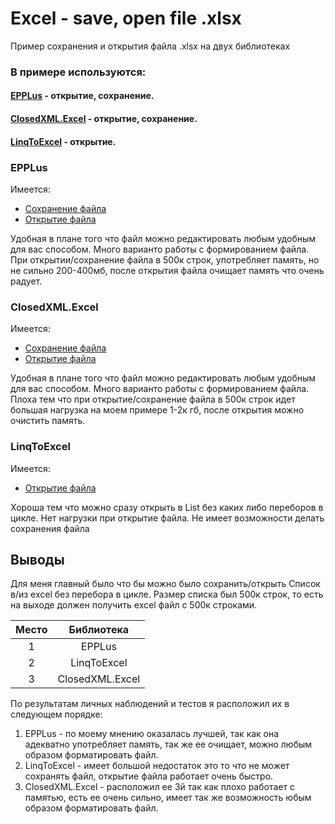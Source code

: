 # Excel - save, open file .xlsx

Пример сохранения и открытия файла .xlsx на двух библиотеках

### В примере используются:
#### [EPPLus](https://github.com/odi1n/Excel-Save-Open#epplus) - открытие, сохранение.
#### [ClosedXML.Excel](https://github.com/odi1n/Excel-Save-Open#closedxmlexcel) - открытие, сохранение.
#### [LinqToExcel](https://github.com/odi1n/Excel-Save-Open#LinqToExcel) - открытие.

### EPPLus
Имеется: 
* [Сохранение файла](https://github.com/odi1n/Excel-Save-Open/blob/51510fe4fb6d330e9566ba549693cd5aac11c465/Test%20Excel/Program.cs#L192)
* [Открытие файла](https://github.com/odi1n/Excel-Save-Open/blob/51510fe4fb6d330e9566ba549693cd5aac11c465/Test%20Excel/Program.cs#L181)

Удобная в плане того что файл можно редактировать любым удобным для вас способом. Много варианто работы с формированием файла.
При открытии/сохранение файла в 500к строк, употребляет память, но не сильно 200-400мб, после открытия файла очищает память что очень радует.

### ClosedXML.Excel
Имеется:
* [Сохранение файла](https://github.com/odi1n/Excel-Save-Open/blob/d7499043fd6225d0752b5d91bdf0c29261b4589a/Test%20Excel/Program.cs#L157)
* [Открытие файла](https://github.com/odi1n/Excel-Save-Open/blob/d7499043fd6225d0752b5d91bdf0c29261b4589a/Test%20Excel/Program.cs#L101)

Удобная в плане того что файл можно редактировать любым удобным для вас способом. Много варианто работы с формированием файла.
Плоха тем что при открытие/сохранение файла в 500к строк идет большая нагрузка на моем примере 1-2к гб, после открытия можно очистить память.

### LinqToExcel
Имеется:
* [Открытие файла](https://github.com/odi1n/Excel-Save-Open/blob/d7499043fd6225d0752b5d91bdf0c29261b4589a/Test%20Excel/Program.cs#L79)

Хороша тем что можно сразу открыть в List без каких либо переборов в цикле. Нет нагрузки при открытие файла.
Не имеет возможности делать сохранения файла

## Выводы
Для меня главный было что бы можно было сохранить/открыть Список в/из excel без перебора в цикле. Размер списка был 500к строк, то есть на выходе должен получить excel файл с 500к строками.

|Место|Библиотека|
|:---:|:---:|
|1|EPPLus|
|2|LinqToExcel|
|3|ClosedXML.Excel|

По результатам личных наблюдений и тестов я расположил их в следующем порядке:
1. EPPLus - по моему мнению оказалась лучшей, так как она адекватно употребляет память, так же ее очищает, можно любым образом форматировать файл.
2. LinqToExcel -  имеет большой недостаток это то что не может сохранять файл, открытие файла работает очень быстро.
3. ClosedXML.Excel - расположил ее 3й так как плохо работает с памятью, есть ее очень сильно, имеет так же возможность юбым образом форматировать файл.
